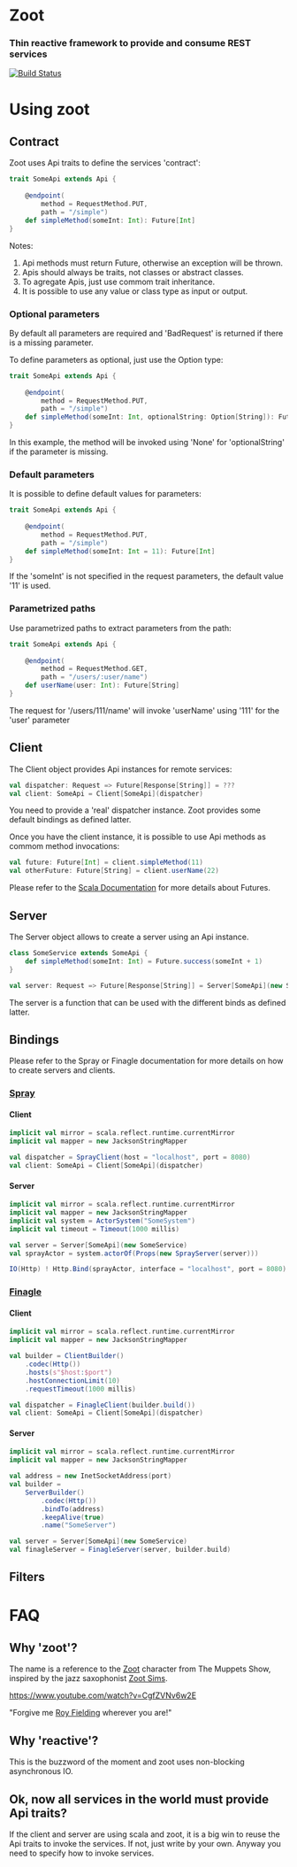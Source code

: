 # Zoot

### Thin reactive framework to provide and consume REST services

[![Build Status](https://secure.travis-ci.org/fwbrasil/zoot.png)](http://travis-ci.org/fwbrasil/zoot)

# Using zoot

## Contract

Zoot uses Api traits to define the services 'contract':

``` scala
trait SomeApi extends Api {
	
	@endpoint(
        method = RequestMethod.PUT,
        path = "/simple")
    def simpleMethod(someInt: Int): Future[Int]
}
```

Notes:

1. Api methods must return Future, otherwise an exception will be thrown.
2. Apis should always be traits, not classes or abstract classes.
3. To agregate Apis, just use commom trait inheritance.
4. It is possible to use any value or class type as input or output.


### Optional parameters

By default all parameters are required and 'BadRequest' is returned if there is a missing parameter.

To define parameters as optional, just use the Option type:

``` scala
trait SomeApi extends Api {
	
	@endpoint(
        method = RequestMethod.PUT,
        path = "/simple")
    def simpleMethod(someInt: Int, optionalString: Option[String]): Future[Int]
}
```

In this example, the method will be invoked using 'None' for 'optionalString' if the parameter is missing.


### Default parameters

It is possible to define default values for parameters:

``` scala
trait SomeApi extends Api {
	
	@endpoint(
        method = RequestMethod.PUT,
        path = "/simple")
    def simpleMethod(someInt: Int = 11): Future[Int]
}
```

If the 'someInt' is not specified in the request parameters, the default value '11' is used.


### Parametrized paths

Use parametrized paths to extract parameters from the path:

``` scala
trait SomeApi extends Api {
	
	@endpoint(
        method = RequestMethod.GET,
        path = "/users/:user/name")
    def userName(user: Int): Future[String]
}
```

The request for '/users/111/name' will invoke 'userName' using '111' for the 'user' parameter

## Client

The Client object provides Api instances for remote services:

``` scala
val dispatcher: Request => Future[Response[String]] = ???
val client: SomeApi = Client[SomeApi](dispatcher)
```

You need to provide a 'real' dispatcher instance. Zoot provides some default bindings as defined latter.

Once you have the client instance, it is possible to use Api methods as commom method invocations:

``` scala
val future: Future[Int] = client.simpleMethod(11)
val otherFuture: Future[String] = client.userName(22)
```

Please refer to the [Scala Documentation](http://docs.scala-lang.org/overviews/core/futures.html) for more details about Futures.


## Server

The Server object allows to create a server using an Api instance.

``` scala
class SomeService extends SomeApi {
	def simpleMethod(someInt: Int) = Future.success(someInt + 1)
}

val server: Request => Future[Response[String]] = Server[SomeApi](new SomeService)
```

The server is a function that can be used with the different binds as defined latter.

## Bindings

Please refer to the Spray or Finagle documentation for more details on how to create servers and clients.

### [Spray](http://github.com/spray/spray)

#### Client

``` scala
implicit val mirror = scala.reflect.runtime.currentMirror
implicit val mapper = new JacksonStringMapper

val dispatcher = SprayClient(host = "localhost", port = 8080)
val client: SomeApi = Client[SomeApi](dispatcher)
```

#### Server

``` scala
implicit val mirror = scala.reflect.runtime.currentMirror
implicit val mapper = new JacksonStringMapper
implicit val system = ActorSystem("SomeSystem")
implicit val timeout = Timeout(1000 millis)

val server = Server[SomeApi](new SomeService)
val sprayActor = system.actorOf(Props(new SprayServer(server)))

IO(Http) ! Http.Bind(sprayActor, interface = "localhost", port = 8080)
```

### [Finagle](http://github.com/twitter/finagle)

#### Client

``` scala
implicit val mirror = scala.reflect.runtime.currentMirror
implicit val mapper = new JacksonStringMapper

val builder = ClientBuilder()
    .codec(Http())
    .hosts(s"$host:$port")
    .hostConnectionLimit(10)
    .requestTimeout(1000 millis)

val dispatcher = FinagleClient(builder.build())
val client: SomeApi = Client[SomeApi](dispatcher)
```

#### Server

``` scala
implicit val mirror = scala.reflect.runtime.currentMirror
implicit val mapper = new JacksonStringMapper

val address = new InetSocketAddress(port)
val builder =
    ServerBuilder()
        .codec(Http())
        .bindTo(address)
        .keepAlive(true)
        .name("SomeServer")

val server = Server[SomeApi](new SomeService)
val finagleServer = FinagleServer(server, builder.build)
```

## Filters

# FAQ

## Why 'zoot'?

The name is a reference to the [Zoot](http://muppet.wikia.com/wiki/Zoot) character from The Muppets Show, inspired by the jazz saxophonist [Zoot Sims](http://de.wikipedia.org/wiki/Zoot_Sims).

https://www.youtube.com/watch?v=CgfZVNv6w2E

"Forgive me [Roy Fielding](http://en.wikipedia.org/wiki/Roy_Fielding) wherever you are!"

## Why 'reactive'?

This is the buzzword of the moment and zoot uses non-blocking asynchronous IO.

## Ok, now all services in the world must provide Api traits?

If the client and server are using scala and zoot, it is a big win to reuse the Api traits to invoke the services. If not, just write by your own. Anyway you need to specify how to invoke services.